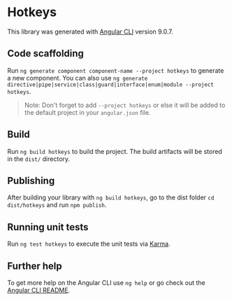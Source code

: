 # Hotkeys

This library was generated with [Angular CLI](https://github.com/angular/angular-cli) version 9.0.7.

## Code scaffolding

Run `ng generate component component-name --project hotkeys` to generate a new component. You can also use `ng generate directive|pipe|service|class|guard|interface|enum|module --project hotkeys`.
> Note: Don't forget to add `--project hotkeys` or else it will be added to the default project in your `angular.json` file. 

## Build

Run `ng build hotkeys` to build the project. The build artifacts will be stored in the `dist/` directory.

## Publishing

After building your library with `ng build hotkeys`, go to the dist folder `cd dist/hotkeys` and run `npm publish`.

## Running unit tests

Run `ng test hotkeys` to execute the unit tests via [Karma](https://karma-runner.github.io).

## Further help

To get more help on the Angular CLI use `ng help` or go check out the [Angular CLI README](https://github.com/angular/angular-cli/blob/master/README.md).
